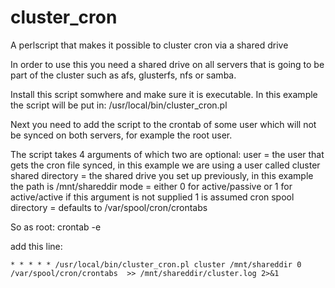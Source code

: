 # cluster_cron
A perlscript that makes it possible to cluster cron via a shared drive

In order to use this you need a shared drive on all servers that is going to be part of the cluster such as afs, glusterfs, nfs or samba.

Install this script somwhere and make sure it is executable. In this example the script will be put in:
/usr/local/bin/cluster_cron.pl

Next you need to add the script to the crontab of some user which will not be synced on both servers, for example the root user.

The script takes 4 arguments of which two are optional:
user = the user that gets the cron file synced, in this example we are using a user called cluster
shared directory = the shared drive you set up previously, in this example the path is /mnt/shareddir
mode = either 0 for active/passive or 1 for active/active if this argument is not supplied 1 is assumed
cron spool directory = defaults to /var/spool/cron/crontabs

So as root:
crontab -e

add this line:
```
* * * * * /usr/local/bin/cluster_cron.pl cluster /mnt/shareddir 0 /var/spool/cron/crontabs  >> /mnt/shareddir/cluster.log 2>&1
```
